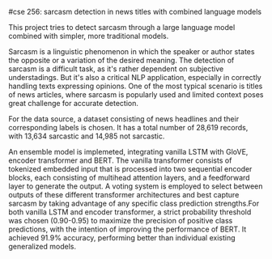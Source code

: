 #cse 256: sarcasm detection in news titles with combined language models

This project tries to detect sarcasm through a large language model combined with simpler, more traditional models.

Sarcasm is a linguistic phenomenon in which the speaker or author states the opposite or a variation of the desired meaning. The detection of sarcasm is a difficult task, as it's rather dependent on subjective understadings. But it's also a critical NLP application, especially in correctly handling texts expressing opinions. One of the most typical scenario is titles of news articles, where sarcasm is popularly used and limited context poses great challenge for accurate detection. 

For the data source, a dataset consisting of news headlines and their corresponding labels is chosen.  It has a total number of 28,619 records, with 13,634 sarcastic and 14,985 not sarcastic.

An ensemble model is implemeted, integrating vanilla LSTM with GloVE, encoder transformer and BERT. The vanilla transformer consists of tokenized embedded input that is processed into two sequential encoder blocks, each consisting of multihead attention layers, and a feedforward layer to generate the output. A voting system is employed to select between
outputs of these different transformer architectures and best capture sarcasm by taking advantage of any specific class prediction strengths.For both vanilla LSTM and encoder transformer, a strict probability threshold was chosen (0.90-0.95) to maximize the precision of positive class predictions, with the intention of improving the
performance of BERT. It achieved 91.9% accuracy, performing better than individual existing generalized models.


